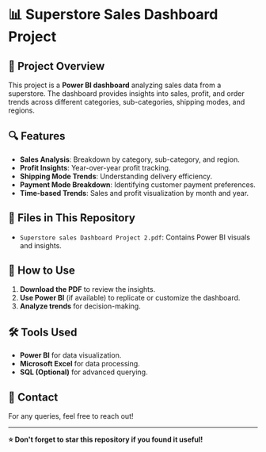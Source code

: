 # 📊 Superstore Sales Dashboard Project

## 📌 Project Overview
This project is a **Power BI dashboard** analyzing sales data from a superstore. The dashboard provides insights into sales, profit, and order trends across different categories, sub-categories, shipping modes, and regions.

## 🔍 Features
- **Sales Analysis**: Breakdown by category, sub-category, and region.
- **Profit Insights**: Year-over-year profit tracking.
- **Shipping Mode Trends**: Understanding delivery efficiency.
- **Payment Mode Breakdown**: Identifying customer payment preferences.
- **Time-based Trends**: Sales and profit visualization by month and year.

## 📂 Files in This Repository
- `Superstore sales Dashboard Project 2.pdf`: Contains Power BI visuals and insights.

## 🚀 How to Use
1. **Download the PDF** to review the insights.
2. **Use Power BI** (if available) to replicate or customize the dashboard.
3. **Analyze trends** for decision-making.

## 🛠️ Tools Used
- **Power BI** for data visualization.
- **Microsoft Excel** for data processing.
- **SQL (Optional)** for advanced querying.

## 📧 Contact
For any queries, feel free to reach out!

---
**⭐ Don't forget to star this repository if you found it useful!**

